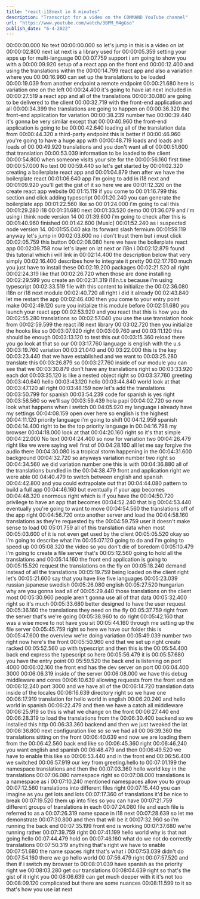```yaml
---
title: "react-i18next in 8 minutes"
description: "Transcript for a video on the COMMAND YouTube channel"
url: "https://www.youtube.com/watch/3BPM_M4gGso"
publish_date: "6-4-2022"
---
```


00:00:00.000 No text
00:00:00.000 so let's jump in this is a video on iat
00:00:02.800 next iat next is a library used for
00:00:05.359 setting your apps up for multi-language
00:00:07.759 support i am going to show you with a
00:00:09.920 setup of a react app on the front end
00:00:12.400 and using the translations within the
00:00:14.799 react app and also a variation where you
00:00:16.960 can set up the translations to be loaded
00:00:19.039 from another endpoint a remote endpoint
00:00:21.680 here is variation one on the left
00:00:24.400 it's going to have iat next included in
00:00:27.519 a react app and all of the translations
00:00:30.080 are going to be delivered to the client
00:00:32.719 with the front-end application and all
00:00:34.399 the translations are going to happen on
00:00:36.320 the front-end application for variation
00:00:38.239 number two
00:00:39.440 it's gonna be very similar except that
00:00:40.960 the front-end application is going to be
00:00:42.640 loading all of the translation data from
00:00:44.320 a third-party endpoint this is better if
00:00:46.960 you're going to have a huge app with
00:00:48.719 loads and loads and loads of
00:00:49.920 translations and you don't want all of
00:00:51.600 that translation
00:00:53.039 information to be loaded to the client
00:00:54.800 when someone visits your site for the
00:00:56.160 first time
00:00:57.000 No text
00:00:59.440 so let's get started by
00:01:02.320 creating a boilerplate react app and
00:01:04.879 then after we have the boilerplate react
00:01:06.640 app i'm going to add in i18 next and
00:01:09.920 you'll get the gist of it so here we are
00:01:12.320 on the create react app website
00:01:15.119 if you come to
00:01:16.799 this section and click adding typescript
00:01:20.240 you can generate the boilerplate app
00:01:22.560 like so
00:01:24.000 i'm going to call this
00:01:29.280 i18
00:01:31.680 next
00:01:33.520 demo
00:01:36.079 and i'm using i think node version 14
00:01:39.600 i'm going to check after this is
00:01:40.960 finished
00:01:42.600 [Music]
00:01:52.240 as i suspected node version 14.
00:01:55.040 aka lts forward slash fermium
00:01:59.119 anyway let's jump in
00:02:03.600 no i don't trust them but i must click
00:02:05.759 this button
00:02:08.080 here we have the boilerplate react app
00:02:09.758 now let's layer on iat next or i18n i
00:02:12.879 found this tutorial which i will link in
00:02:14.400 the description below that very simply
00:02:16.400 describes how to integrate it pretty
00:02:17.760 much you just have to install these
00:02:19.200 packages
00:02:21.520 all right
00:02:24.319 like that
00:02:26.720 when those are done installing
00:02:29.599 you create an
00:02:31.319 i18n.t.s because i'm using typescript
00:02:33.519 file with this content to initialize the
00:02:36.080 i18n or i18 next module
00:02:40.720 all right i did it already
00:02:43.840 let me restart the app
00:02:46.400 then you come to your entry point make
00:02:49.120 sure you initialize this module before
00:02:51.680 you launch your react app
00:02:53.920 and you react that this is how you do
00:02:55.280 translations so
00:02:57.040 you use the use translation hook from
00:02:59.599 the react i18 next library
00:03:02.720 then you initialize the hooks like so
00:03:07.920 right
00:03:09.760 and
00:03:11.120 this should be enough
00:03:13.120 to test this out
00:03:15.360 reload there you go look at that so our
00:03:17.760 language is english with the u.s
00:03:19.760 variation
00:03:21.040 and
00:03:22.000 this is the key
00:03:23.440 that we have established and we want to
00:03:25.280 translate this
00:03:26.879 so
00:03:27.760 inside of our module you can see that we
00:03:30.879 don't have any translations right so
00:03:33.920 each dot
00:03:35.120 is like a nested object right so
00:03:37.760 greeting
00:03:40.640 hello
00:03:43.120 hello
00:03:44.840 world look at that
00:03:47.120 all right
00:03:48.159 now let's add the translations
00:03:50.799 for spanish
00:03:54.239 code for spanish is yes right
00:03:56.560 so we'll say
00:03:59.439 hola papi
00:04:02.720 so now look what happens when i switch
00:04:05.920 my language i already have my settings
00:04:08.159 open over here so english is the highest
00:04:11.120 priority language i'm going to shift
00:04:12.959 spanish
00:04:14.400 right to be the top priority language in
00:04:16.798 my browser
00:04:18.000 look at that
00:04:20.160 right so it's that simple
00:04:22.000 No text
00:04:24.400 so now for variation two
00:04:26.479 right like we were saying well first of
00:04:28.160 all let me say forgive the audio there
00:04:30.080 is a tropical storm happening in the
00:04:31.600 background
00:04:32.720 so anyways variation number two right so
00:04:34.560 we did variation number one this is with
00:04:36.880 all of the translations bundled in the
00:04:38.479 front and application right we were able
00:04:40.479 to switch between english and spanish
00:04:42.800 and you could extrapolate out that
00:04:44.080 pattern to build a full app
00:04:46.160 but eventually if your app becomes
00:04:48.320 enormous right which is if you have the
00:04:50.720 privilege to have an app that becomes
00:04:52.240 that big
00:04:53.440 eventually you're going to want to move
00:04:54.560 the translations off of the app right
00:04:56.720 onto another server and load the
00:04:58.160 translations as they're requested by the
00:04:59.759 user it doesn't make sense to load
00:05:01.759 all of this translation data when most
00:05:03.600 of it is not even get used by the client
00:05:05.520 okay so i'm going to describe what i'm
00:05:07.120 going to do and i'm going to speed up
00:05:08.320 the video so you don't die of boredom
00:05:10.479 i'm going to create a file server that's
00:05:12.560 going to hold all the translations and
00:05:14.160 the front end application is going to
00:05:15.520 request the translations on the fly on
00:05:18.240 demand instead of all the translations
00:05:19.759 being loaded on the client right let's
00:05:21.600 say that you have like five languages
00:05:23.039 russian japanese swedish
00:05:26.080 english
00:05:27.520 hungarian why are you gonna load all of
00:05:29.440 those translations on the client most
00:05:30.960 people aren't gonna use all of that data
00:05:32.400 right so it's much
00:05:33.680 better designed to have the user request
00:05:36.160 the translations they need on the fly
00:05:37.759 right from the server that's we're going
00:05:38.960 to do right
00:05:42.160 that was a wise move to not have you sit
00:05:44.160 through me setting up the file server
00:05:45.759 right so here we have our folder this is
00:05:47.600 the overview we're doing variation
00:05:49.039 number two right now here's the front
00:05:50.960 end that we set up right create racked
00:05:52.560 up with typescript and then this is the
00:05:54.400 back end express the typescript so here
00:05:56.479 it is
00:05:57.680 you have the entry point
00:05:59.520 the back end is listening on port 4000
00:06:02.160 the front end has the dev server on port
00:06:04.400 3000
00:06:06.319 inside of the server
00:06:08.000 we have this debug middleware and cores
00:06:10.639 allowing requests from the front end on
00:06:12.240 port 3000 and we have all of the
00:06:14.720 translation data inside of the locales
00:06:16.639 directory right so we have one
00:06:17.919 translation for hello world in english
00:06:20.240 and hello world in spanish
00:06:22.479 and then we have a catch all middleware
00:06:25.919 so this is what we change on the front
00:06:27.440 end
00:06:28.319 to load the translations from the
00:06:30.400 backend so we installed this http
00:06:33.360 backend and then we just tweaked the iat
00:06:36.800 next configuration like so so we had all
00:06:39.360 the translations sitting on the front
00:06:40.639 end now we are loading them from the
00:06:42.560 back end like so
00:06:45.360 right
00:06:46.240 you want english and spanish
00:06:48.479 and then
00:06:49.520 we have to enable this like so
00:06:53.440 and in the front end
00:06:56.400 we switched
00:06:57.919 our key from greeting.hello to
00:07:01.199 the namespace translations and then the
00:07:03.360 hello world key in the translations
00:07:06.080 namespace right so
00:07:08.000 translations is a namespace as i
00:07:10.240 mentioned namespaces allow you to group
00:07:12.560 translations into different files right
00:07:15.440 you can imagine as you get lots and lots
00:07:17.360 of translations it'd be nice to break
00:07:19.520 them up into files so you can have
00:07:21.759 different groups of translations in each
00:07:24.080 file and each file is referred to as a
00:07:26.319 name space in i18 next
00:07:28.639 so let me demonstrate
00:07:30.800 and then that will be it
00:07:32.960 so i'm running the back end
00:07:35.199 front end is working
00:07:37.680 we're running rather
00:07:39.759 right
00:07:41.199 hello world why is that not going hello
00:07:44.479 hold on
00:07:46.160 what do we not do correctly translations
00:07:50.319 anything that's right we have to enable
00:07:51.680 the name spaces right that's what i
00:07:53.039 didn't do
00:07:54.160 there we go hello world
00:07:56.479 right
00:07:57.520 and then if i switch my browser to
00:08:01.039 have spanish as the priority right we
00:08:03.280 get our translations
00:08:04.639 right so that's the gist of it right you
00:08:06.639 can get much deeper with it it's not too
00:08:09.120 complicated but there are some nuances
00:08:11.599 to it so that's how you use iat next
